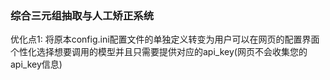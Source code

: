 ### 综合三元组抽取与人工矫正系统

优化点1:
  将原本config.ini配置文件的单独定义转变为用户可以在网页的配置界面个性化选择想要调用的模型并且只需要提供对应的api_key(网页不会收集您的api_key信息)
